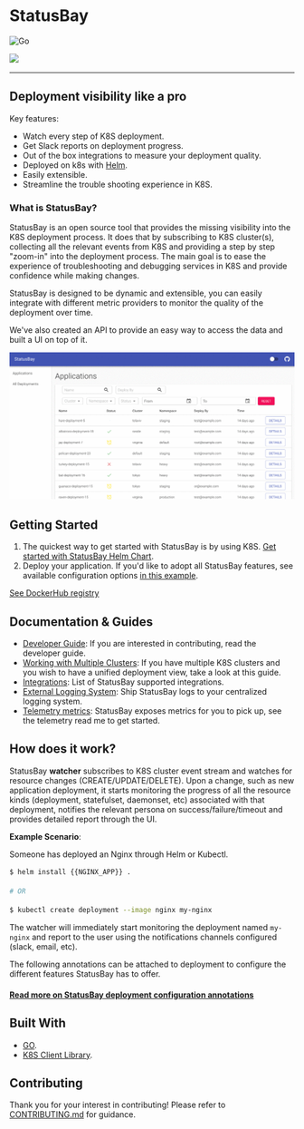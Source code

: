# StatusBay 

![Go](https://github.com/similarweb/statusbay/workflows/Go/badge.svg?event=push)

<img src="https://github.com/similarweb/statusbay/raw/master/docs/images/logo.png" width="400">

---

## Deployment visibility like a pro
Key features:
- Watch every step of K8S deployment.
- Get Slack reports on deployment progress.
- Out of the box integrations to measure your deployment quality.
- Deployed on k8s with [Helm][0].
- Easily extensible.
- Streamline the trouble shooting experience in K8S.

### What is StatusBay?
StatusBay is an open source tool that provides the missing visibility into the K8S deployment process. 
It does that by subscribing to K8S cluster(s), collecting all the relevant events from K8S and providing a step by step "zoom-in" into the deployment process.
The main goal is to ease the experience of troubleshooting and debugging services in K8S and provide confidence while making changes. 

StatusBay is designed to be dynamic and extensible, you can easily integrate with different metric providers to monitor the quality of the deployment over time. 

We've also created an API to provide an easy way to access the data and built a UI on top of it.

![Statusbay](/docs/images/statusbay.gif)

## Getting Started

1. The quickest way to get started with StatusBay is by using K8S. [Get started with StatusBay Helm Chart](https://github.com/similarweb/statusbay-helm).
2. Deploy your application. If you'd like to adopt all StatusBay features, see available configuration options [in this example](/docs/how-to-use.md).

[See DockerHub registry](https://hub.docker.com/r/similarweb/statusbay)

## Documentation & Guides

* [Developer Guide](/docs/developers/README.md): If you are interested in contributing, read the developer guide.
* [Working with Multiple Clusters](/docs/clusters/README.md): If you have multiple K8S clusters and you wish to have a unified deployment view, take a look at this guide.
* [Integrations](/docs/integrations.md): List of StatusBay supported integrations.
* [External Logging System](/docs/external-logs.md): Ship StatusBay logs to your centralized logging system.
* [Telemetry metrics](/docs/telemetry.md): StatusBay exposes metrics for you to pick up, see the telemetry read me to get started.

## How does it work?

StatusBay **watcher** subscribes to K8S cluster event stream and watches for resource changes (CREATE/UPDATE/DELETE).
Upon a change, such as new application deployment, it starts monitoring the progress of all the resource kinds (deployment, statefulset, daemonset, etc) associated with that deployment, notifies the relevant persona on success/failure/timeout and provides detailed report through the UI.

**Example Scenario**:

Someone has deployed an Nginx through Helm or Kubectl.
```bash
$ helm install {{NGINX_APP}} .

# OR

$ kubectl create deployment --image nginx my-nginx
```

The watcher will immediately start monitoring the deployment named `my-nginx` and report to the user using the notifications channels configured (slack, email, etc).

The following annotations can be attached to deployment to configure the different features StatusBay has to offer.

#### [Read more on StatusBay deployment configuration annotations](/docs/how-to-use.md)


## Built With

* [GO](https://golang.org/).
* [K8S Client Library](https://github.com/kubernetes/client-go/).

## Contributing

Thank you for your interest in contributing! Please refer to [CONTRIBUTING.md](./CONTRIBUTING.md) for guidance.

[0]: https://github.com/similarweb/statusbay-helm
[1]: https://github.com/similarweb/statusbay/wiki
